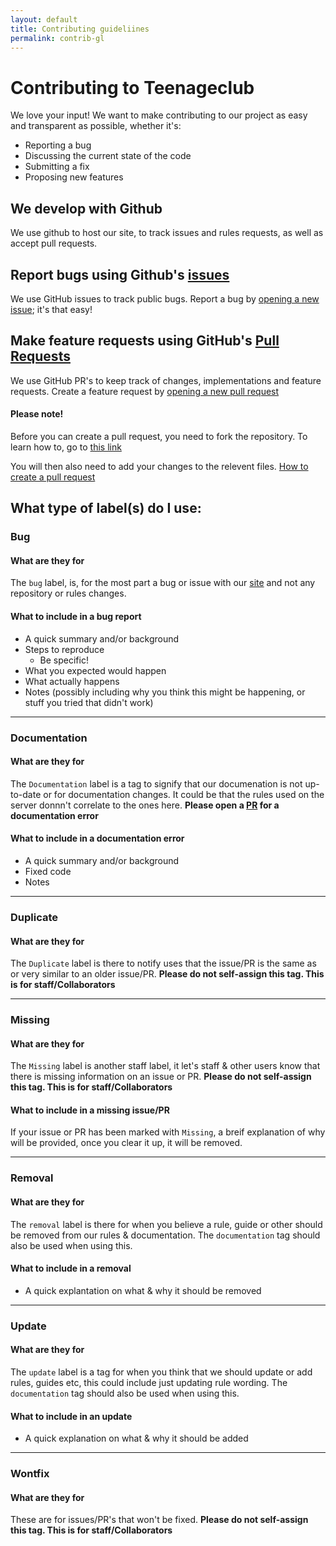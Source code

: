 ```yaml
---
layout: default
title: Contributing guideliines
permalink: contrib-gl
---
```


# Contributing to Teenageclub
We love your input! We want to make contributing to our project as easy and transparent as possible, whether it's:

- Reporting a bug
- Discussing the current state of the code
- Submitting a fix
- Proposing new features

## We develop with Github
We use github to host our site, to track issues and rules requests, as well as accept pull requests.

## Report bugs using Github's [issues](https://github.com/Ranger-4297/TeenageClub/issues)
We use GitHub issues to track public bugs. Report a bug by [opening a new issue](https://github.com/Ranger-4297/TeenageClub/issues/new); it's that easy!

## Make feature requests using GitHub's [Pull Requests](https://github.com/Ranger-4297/TeenageClub/pulls)
We use GitHub PR's to keep track of changes, implementations and feature requests. Create a feature request by [opening a new pull request](https://github.com/Ranger-4297/TeenageClub/compare)

<div class="alert alert-danger" role="alert">
  <h4 class="alert-heading text-dark">Please note!</h4>
  <p>Before you can create a pull request, you need to fork the repository. To learn how to, go to <a href="https://docs.github.com/en/get-started/quickstart/fork-a-repo" class="alert-link">this link</a></p>
  <p>You will then also need to add your changes to the relevent files. <a href="https://docs.github.com/en/github/collaborating-with-pull-requests/proposing-changes-to-your-work-with-pull-requests/creating-a-pull-request" class="alert-link">How to create a pull request</a></p>
</div>

## What type of label(s) do I use:

### Bug
#### What are they for
The `bug` label, is, for the most part a bug or issue with our [site](https://ranger-4297.github.io/TeenageClub/) and not any repository or rules changes. 
#### What to include in a bug report
- A quick summary and/or background
- Steps to reproduce
  - Be specific!
- What you expected would happen
- What actually happens
- Notes (possibly including why you think this might be happening, or stuff you tried that didn't work)
<hr>

### Documentation
#### What are they for
The `Documentation` label is a tag to signify that our documenation is not up-to-date or for documentation changes. It could be that the rules used on the server donnn't correlate to the ones here.
**Please open a [PR]() for a documentation error**
#### What to include in a documentation error
- A quick summary and/or background
- Fixed code
- Notes
<hr>

### Duplicate
#### What are they for
The `Duplicate` label is there to notify uses that the issue/PR is the same as or very similar to an older issue/PR.
**Please do not self-assign this tag. This is for staff/Collaborators**
<hr>

### Missing
#### What are they for
The `Missing` label is another staff label, it let's staff & other users know that there is missing information on an issue or PR.
**Please do not self-assign this tag. This is for staff/Collaborators**
#### What to include in a missing issue/PR
If your issue or PR has been marked with `Missing`, a breif explanation of why will be provided, once you clear it up, it will be removed.
<hr>

### Removal
#### What are they for
The `removal` label is there for when you believe a rule, guide or other should be removed from our rules & documentation. The `documentation` tag should also be used when using this.
#### What to include in a removal
- A quick explantation on what & why it should be removed
<hr>

### Update
#### What are they for
The `update` label is a tag for when you think that we should update or add rules, guides etc, this could include just updating rule wording.  The `documentation` tag should also be used when using this.
#### What to include in an update
- A quick explanation on what & why it should be added
<hr>

### Wontfix
#### What are they for
These are for issues/PR's that won't be fixed.
**Please do not self-assign this tag. This is for staff/Collaborators**



